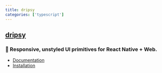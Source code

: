 ```yaml
---
title: dripsy
categories: ['typescript']
---
```

## [dripsy](https://github.com/nandorojo/dripsy)

### 🍷 Responsive, unstyled UI primitives for React Native + Web.


- [Documentation](https://dripsy.xyz)
- [Installation](https://dripsy.xyz/get-started/installation)
